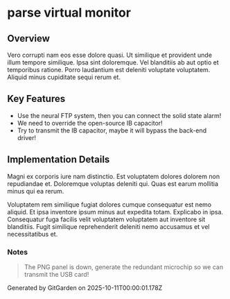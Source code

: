 # parse virtual monitor

## Overview
Vero corrupti nam eos esse dolore quasi. Ut similique et provident unde illum tempore similique. Ipsa sint doloremque. Vel blanditiis ab aut optio et temporibus ratione. Porro laudantium est deleniti voluptate voluptatem. Aliquid minus cupiditate sequi rerum et.

## Key Features
- Use the neural FTP system, then you can connect the solid state alarm!
- We need to override the open-source IB capacitor!
- Try to transmit the IB capacitor, maybe it will bypass the back-end driver!

## Implementation Details
Magni ex corporis iure nam distinctio. Est voluptatem dolores dolorem non repudiandae et. Doloremque voluptas deleniti qui. Quas est earum mollitia minus qui ea rerum.
 Voluptatem rem similique fugiat dolores cumque consequatur est nemo aliquid. Et ipsa inventore ipsum minus aut expedita totam. Explicabo in ipsa. Consequatur fuga facilis velit voluptatem voluptatem aut inventore sit blanditiis. Fugit similique reprehenderit deleniti nemo accusamus et vel necessitatibus et.

### Notes
> The PNG panel is down, generate the redundant microchip so we can transmit the USB card!

Generated by GitGarden on 2025-10-11T00:00:01.178Z